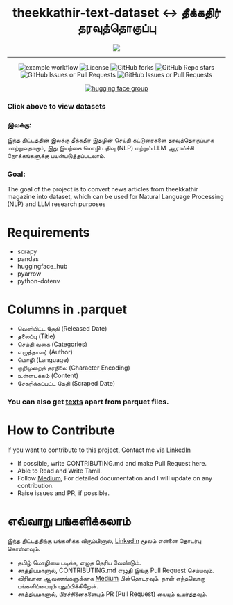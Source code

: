 <h1 align="center"><b>theekkathir-text-dataset <-> தீக்கதிர் தரவுத்தொகுப்பு</b></h1>
<p align="center">
  <img src="https://github.com/user-attachments/assets/3731edf1-70b9-4e0a-98c1-6b89c4e03395" />
</p>

---

<p align="center">
    <img src="https://github.com/vishnumur777/theekkathir-text-dataset/actions/workflows/upload_datasets.yml/badge.svg" alt="example workflow">
    <img src="https://img.shields.io/github/license/vishnumur777/theekkathir-text-dataset" alt="License">
    <img src="https://img.shields.io/github/forks/vishnumur777/theekkathir-text-dataset" alt="GitHub forks">
    <img src="https://img.shields.io/github/stars/vishnumur777/theekkathir-text-dataset" alt="GitHub Repo stars">
    <img src="https://img.shields.io/github/issues/vishnumur777/theekkathir-text-dataset" alt="GitHub Issues or Pull Requests">
    <img src="https://img.shields.io/github/issues-pr/vishnumur777/theekkathir-text-dataset" alt="GitHub Issues or Pull Requests">
</p>

<a href="https://huggingface.co/datasets/aiwithvarun7/theekkathir-text-dataset">
<p align="center">
  <img src="https://github.com/user-attachments/assets/e3ba7212-9b99-4a37-aad8-a60815fdb4f3" alt="hugging face group" />
</p>
</a>

### Click above to view datasets

<h3>இலக்கு:</h3>

இந்த திட்டத்தின் இலக்கு தீக்கதிர் இதழின் செய்தி கட்டுரைகளை தரவுத்தொகுப்பாக மாற்றுவதாகும், இது இயற்கை மொழி பதிவு (NLP) மற்றும் LLM ஆராய்ச்சி நோக்கங்களுக்கு பயன்படுத்தப்படலாம்.

<h3>Goal:</h3> 

The goal of the project is to convert news articles from theekkathir magazine into dataset, which can be used for Natural Language Processing (NLP) and LLM research purposes

# Requirements

  - scrapy
  - pandas
  - huggingface_hub
  - pyarrow
  - python-dotenv

# Columns in .parquet

  - வெளியிட்ட தேதி (Released Date)
  - தலைப்பு (Title)
  - செய்தி வகை (Categories)
  - எழுத்தாளர் (Author)
  - மொழி (Language)
  - குறிமுறைத் தரநிலை (Character Encoding)
  - உள்ளடக்கம் (Content)
  - சேகரிக்கப்பட்ட தேதி (Scraped Date)

### You can also get [texts](https://huggingface.co/datasets/aiwithvarun7/theekkathir-text-dataset/tree/main/TheekkathirDataset/texts) apart from parquet files.

# How to Contribute

If you want to contribute to this project, Contact me via [LinkedIn](https://linkedin.com/in/varun-muralidhar)

- If possible, write CONTRIBUTING.md and make Pull Request here.
- Able to Read and Write Tamil.
- Follow [Medium](https://medium.com/@VARUNMURALIDHAR), For detailed documentation and I will update on any contribution.
- Raise issues and PR, if possible.

# எவ்வாறு பங்களிக்கலாம்

இந்த திட்டத்திற்கு பங்களிக்க விரும்பினால், [LinkedIn](https://linkedin.com/in/varun-muralidhar) மூலம் என்னை தொடர்பு கொள்ளவும்.

- தமிழ் மொழியை படிக்க, எழுத தெரிய வேண்டும்.
- சாத்தியமானால், CONTRIBUTING.md எழுதி இங்கு Pull Request செய்யவும்.
- விரிவான ஆவணங்களுக்காக [Medium](https://medium.com/@VARUNMURALIDHAR) பின்தொடரவும். நான் எந்தவொரு பங்களிப்பையும் புதுப்பிக்கிறேன்.
- சாத்தியமானால், பிரச்சினைகளையும் PR (Pull Request) யையும் உயர்த்தவும்.
